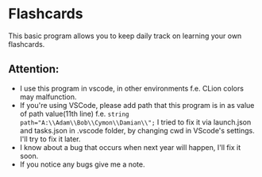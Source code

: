 # Flashcards
This basic program allows you to keep daily track on learning your own flashcards.
## Attention:
- I use this program in vscode, in other environments f.e. CLion colors may malfunction.
- If you're using VSCode, please add path that this program is in as value of path value(11th line)
f.e. `string path="A:\\Adam\\Bob\\Cymon\\Damian\\";` I tried to fix it via launch.json and tasks.json in .vscode folder, by changing cwd in VScode's settings. I'll try to fix it later.
- I know about a bug that occurs when next year will happen, I'll fix it soon.
- If you notice any bugs give me a note.
